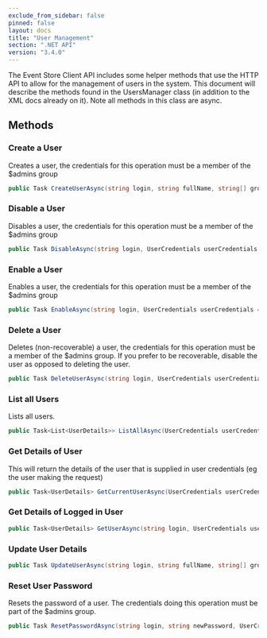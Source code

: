 ```yaml
---
exclude_from_sidebar: false
pinned: false
layout: docs
title: "User Management"
section: ".NET API"
version: "3.4.0"
---
```


The Event Store Client API includes some helper methods that use the HTTP API to allow for the management of users in the system. This document will describe the methods found in the UsersManager class (in addition to the XML docs already on it). Note all methods in this class are async.

## Methods

### Create a User

Creates a user, the credentials for this operation must be a member of the $admins group

```csharp
public Task CreateUserAsync(string login, string fullName, string[] groups, string password, UserCredentials userCredentials = null)
```

### Disable a User

Disables a user, the credentials for this operation must be a member of the $admins group

```csharp
public Task DisableAsync(string login, UserCredentials userCredentials = null)
```

### Enable a User

Enables a user, the credentials for this operation must be a member of the $admins group

```csharp
public Task EnableAsync(string login, UserCredentials userCredentials = null)
```

### Delete a User

Deletes (non-recoverable) a user, the credentials for this operation must be a member of the $admins group. If you prefer to be recoverable, disable the user as opposed to deleting the user.

```csharp
public Task DeleteUserAsync(string login, UserCredentials userCredentials = null)
```

### List all Users

Lists all users.

```csharp
public Task<List<UserDetails>> ListAllAsync(UserCredentials userCredentials = null) 
```

### Get Details of User

This will return the details of the user that is supplied in user credentials (eg the user making the request)

```csharp
public Task<UserDetails> GetCurrentUserAsync(UserCredentials userCredentials) 
```

### Get Details of Logged in User

```csharp
public Task<UserDetails> GetUserAsync(string login, UserCredentials userCredentials) 
```

### Update User Details

```csharp
public Task UpdateUserAsync(string login, string fullName, string[] groups, UserCredentials userCredentials = null)
```

### Reset User Password

Resets the password of a user. The credentials doing this operation must be part of the $admins group.

```csharp
public Task ResetPasswordAsync(string login, string newPassword, UserCredentials userCredentials = null)
```